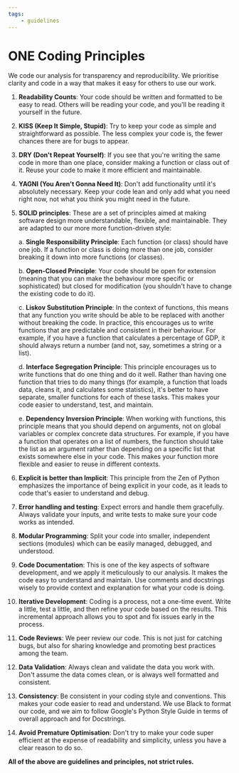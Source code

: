 ```yaml
---
tags:
    - guidelines
---
```


# ONE Coding Principles

We code our analysis for transparency and reproducibility. We prioritise clarity and code in a way 
that makes it easy for others to use our work.

1. __Readability Counts__: Your code should be written and formatted to be easy to read. 
Others will be reading your code, and you'll be reading it yourself in the future.

2. __KISS (Keep It Simple, Stupid)__: Try to keep your code as simple and straightforward as possible. The less complex your code is, the fewer chances there are for bugs to appear.

3. __DRY (Don't Repeat Yourself)__: If you see that you're writing the same code in more than one place, consider making a function or class out of it. Reuse your code to make it more efficient and maintainable.

4. __YAGNI (You Aren't Gonna Need It)__: Don't add functionality until it's absolutely necessary. Keep your code lean and only add what you need right now, not what you think you might need in the future.

5. __SOLID principles__: These are a set of principles aimed at making software design more understandable, flexible, and maintainable. They are adapted to our more more function-driven style:

   a. __Single Responsibility Principle__: Each function (or class) should have one job. If a function or class is doing more than one job, consider breaking it down into more functions (or classes).

   b. __Open-Closed Principle__: Your code should be open for extension (meaning that you can make the behaviour more specific or sophisticated) but closed for modification (you shouldn't have to change the existing code to do it).

   c. __Liskov Substitution Principle__: In the context of functions, this means that any function you write should be able to be replaced with another without breaking the code. In practice, this encourages us to write functions that are predictable and consistent in their behaviour. For example, if you have a function that calculates a percentage of GDP, it should always return a number (and not, say, sometimes a string or a list).

   d. __Interface Segregation Principle__: This principle encourages us to write functions that do one thing and do it well. Rather than having one function that tries to do many things (for example, a function that loads data, cleans it, and calculates some statistics), it's better to have separate, smaller functions for each of these tasks. This makes your code easier to understand, test, and maintain.

   e. __Dependency Inversion Principle__: When working with functions, this principle means that you should depend on arguments, not on global variables or complex concrete data structures. For example, if you have a function that operates on a list of numbers, the function should take the list as an argument rather than depending on a specific list that exists somewhere else in your code. This makes your function more flexible and easier to reuse in different contexts.

6. __Explicit is better than Implicit__: This principle from the Zen of Python emphasizes the importance of being explicit in your code, as it leads to code that's easier to understand and debug.

7. __Error handling and testing__: Expect errors and handle them gracefully. Always validate your inputs, and write tests to make sure your code works as intended.

8. __Modular Programming__: Split your code into smaller, independent sections (modules) which can be easily managed, debugged, and understood.

9. __Code Documentation__: This is one of the key aspects of software development, and we apply it meticulously to our analysis. It makes the code easy to understand and maintain. Use comments and docstrings wisely to provide context and explanation for what your code is doing.

10. __Iterative Development__: Coding is a process, not a one-time event. Write a little, test a little, and then refine your code based on the results. This incremental approach allows you to spot and fix issues early in the process.

11. __Code Reviews__: We peer review our code. This is not just for catching bugs, but also for sharing knowledge and promoting best practices among the team.

12. __Data Validation__: Always clean and validate the data you work with. Don't assume the data comes clean, or is always well formatted and consistent.

13. __Consistency__: Be consistent in your coding style and conventions. This makes your code easier to read and understand. We use Black to format our code, and we aim to follow Google's Python Style Guide in terms of overall approach and for Docstrings.

14. __Avoid Premature Optimisation__: Don't try to make your code super efficient at the expense of readability and simplicity, unless you have a clear reason to do so.

__All of the above are guidelines and principles, not strict rules.__